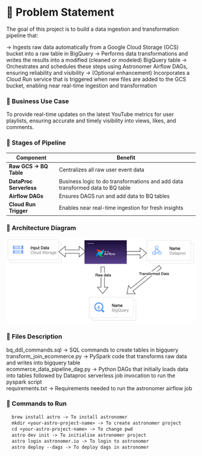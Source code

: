 
# 🧩 Problem Statement
The goal of this project is to build a data ingestion and transformation pipeline that:

-> Ingests raw data automatically from a Google Cloud Storage (GCS) bucket into a raw table in BigQuery
-> Performs data transformations and writes the results into a modified (cleaned or modeled) BigQuery table
-> Orchestrates and schedules these steps using Astronomer Airflow DAGs, ensuring reliability and visibility
-> (Optional enhancement) Incorporates a Cloud Run service that is triggered when new files are added to the GCS bucket, enabling near real-time ingestion and transformation

### 🧩 Business Use Case

To provide real-time updates on the latest YouTube metrics for user playlists, ensuring accurate and timely visibility into views, likes, and comments.

### 🧩 Stages of Pipeline

| Component              | Benefit                                   |
| ---------------------- | --------------------------------------------------- |
| **Raw GCS → BQ Table** | Centralizes all raw user event data                 |
| **DataProc Serverless**| Business logic to do transformations and add data transformed data to BQ table    |
| **Airflow DAGs**       | Ensures DAGS run and add data to BQ tables          |
| **Cloud Run Trigger**  | Enables near real-time ingestion for fresh insights |


### 🧩 Architecture Diagram

![Image](https://github.com/sarathchandrikak/Data-Projects/blob/main/ecommerce-pipeline/etl-pipeline.png)

### 🧩 Files Description

bq_ddl_commands.sql -> SQL commands to create tables in bigquery\
transform_join_ecommerce.py -> PySpark code that transforms raw data and writes into bigquery table\
ecommerce_data_pipeline_dag.py -> Python DAGs that initially loads data into tables followed by Dataproc serverless job invocation to run the pyspark script\
requirements.txt -> Requirements needed to run the astronomer airflow job

### 🧩 Commands to Run

      brew install astro -> To install astronomer
      mkdir <your-astro-project-name> -> To create astronomer project
      cd <your-astro-project-name> -> To change pwd
      astro dev init -> To initialise astronomer project
      astro login astronomer.io -> To login to astronomer
      astro deploy --dags -> To deploy dags in astronomer 

